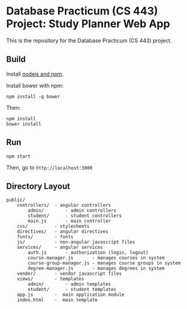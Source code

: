 # Database Practicum (CS 443) Project: Study Planner Web App

This is the repository for the Database Practicum (CS 443) project.

## Build

Install [nodejs and npm](http://nodejs.org/).

Install bower with npm:

    npm install -g bower

Then:

	npm install
    bower install

## Run

	npm start

Then, go to `http://localhost:3000`

## Directory Layout

	public/
		controllers/  - angular controllers
			admin/        - admin controllers
			student/      - student controllers
			main.js       - main controller
		css/          - stylesheets
		directives/   - angular directives
		fonts/        - fonts
		js/           - non-angular javascript files
        services/     - angular services
            auth.js       - authorization (login, logout)
            course-manager.js       - manages courses in system
            course-group-manager.js - manages course groups in system
            degree-manager.js       - manages degrees in system
		vendor/       - vendor javascript files
		views/        - templates
			admin/        - admin templates
			student/      - student templates
		app.js        -  main application module
		index.html    -  main template
